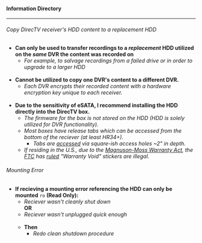 #### Information Directory ####
---
###### Copy DirecTV receiver's HDD content to a replacement HDD ######
  - **Can only be used to transfer recordings to a _replacement_ HDD utilized on the _same_ DVR the content was recorded on**
    - _For example, to salvage recordings from a failed drive or in order to upgrade to a larger HDD_
<br></br>
  - **Cannot be utilized to copy one DVR's content to a different DVR.**  
    - _Each DVR encrypts their recorded content with a hardware encryption key unique to each receiver._
<br></br>
  - **Due to the sensitivity of eSATA, I recommend installing the HDD directly into the DirecTV box.**
    - _The firmware for the box is not stored on the HDD (HDD is solely utilized for DVR functionality)._
    - _Most boxes have release tabs which can be accessed from the bottom of the reciever (at least HR34+)._
      - _Tabs are [accessed](https://www.youtube.com/watch?v=rxgmn_L29Sc) via square-ish access holes ~2" in depth._
    - _If residing in the U.S., due to the [Magnuson-Moss Warranty Act](https://en.wikipedia.org/wiki/Magnuson%E2%80%93Moss_Warranty_Act), the [FTC](https://www.ftc.gov/news-events/press-releases/2018/04/ftc-staff-warns-companies-it-illegal-condition-warranty-coverage) has [ruled](http://www.bbc.com/news/technology-43724348) "Warranty Void" stickers are illegal._

###### Mounting Error ######
  - **If recieving a mounting error referencing the HDD can only be mounted** `ro` **(Read Only):**
    - _Reciever wasn't cleanly shut down_  
__OR__
    - _Reciever wasn't unplugged quick enough_
<br></br>
    - **Then**
      - _Redo clean shutdown procedure_
 
